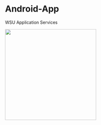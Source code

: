 # Android-App
WSU Application Services

<img src="https://github.com/SKDiko/Android-App/assets/93092941/46b18f0e-1962-45a4-b261-729d4fa39196" width="300">




